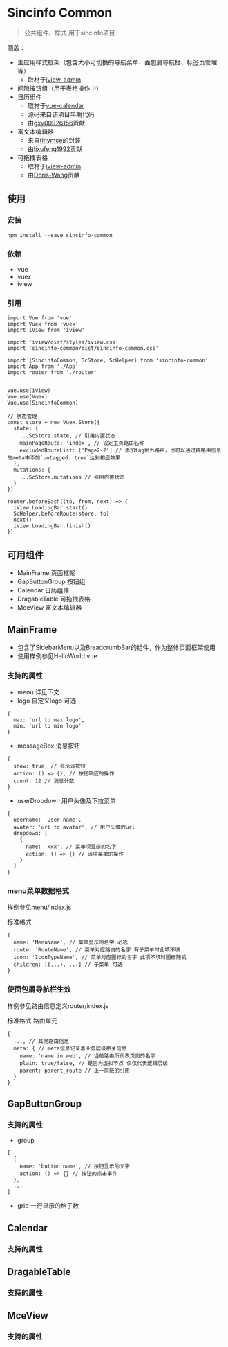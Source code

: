 # Sincinfo Common

> 公共组件、样式 用于sincinfo项目

涵盖：
- 主应用样式框架（包含大小可切换的导航菜单、面包屑导航栏、标签页管理等）
  - 取材于[iview-admin](https://github.com/iview/iview-admin)
- 间隙按钮组（用于表格操作中）
- 日历组件
  - 取材于[vue-calendar](https://github.com/jinzhe/vue-calendar)
  - 源码来自该项目早期代码
  - 由[gxy00926156](https://github.com/gxy00926156)贡献
- 富文本编辑器
  - 来自[tinymce](https://github.com/tinymce/tinymce)的封装
  - 由[lixufeng1992](https://github.com/lixufeng1992)贡献
- 可拖拽表格
  - 取材于[iview-admin](https://github.com/iview/iview-admin)
  - 由[Doris-Wang](https://github.com/Doris-Wang)贡献

## 使用
### 安装

```
npm install --save sincinfo-common
```

### 依赖
- vue
- vuex
- iview

### 引用

```
import Vue from 'vue'
import Vuex from 'vuex'
import iView from 'iview'

import 'iview/dist/styles/iview.css'
import 'sincinfo-common/dist/sincinfo-common.css'

import {SincinfoCommon, ScStore, ScHelper} from 'sincinfo-common'
import App from './App'
import router from './router'


Vue.use(iView)
Vue.use(Vuex)
Vue.use(SincinfoCommon)

// 状态管理
const store = new Vuex.Store({
  state: {
    ...ScStore.state, // 引用内置状态
    mainPageRoute: 'index', // 设定主页路由名称
    excludedRouteList: ['Page2-2'] // 添加tag例外路由，也可以通过再路由信息的meta中添加`untagged: true`达到相应效果
  },
  mutations: {
    ...ScStore.mutations // 引用内置状态
  }
})

router.beforeEach((to, from, next) => {
  iView.LoadingBar.start()
  ScHelper.beforeRoute(store, to)
  next()
  iView.LoadingBar.finish()
})
```

## 可用组件
- MainFrame 页面框架
- GapButtonGroup 按钮组
- Calendar 日历组件
- DragableTable 可拖拽表格
- MceView 富文本编辑器

## MainFrame
- 包含了SidebarMenu以及BreadcrumbBar的组件，作为整体页面框架使用
- 使用样例参见HelloWorld.vue

### 支持的属性
- menu 详见下文
- logo 自定义logo 可选
```
{
  max: 'url to max logo',
  min: 'url to min logo'
}
```
- messageBox 消息按钮
```
{
  show: true, // 显示该按钮
  action: () => {}, // 按钮响应的操作
  count: 12 // 消息计数
}
```
- userDropdown 用户头像及下拉菜单
```
{
  username: 'User name',
  avatar: 'url to avatar', // 用户头像的url
  dropdown: [
    {
      name: 'xxx', // 菜单项显示的名字
      action: () => {} // 该项菜单的操作
    }
  ]
}
```

### menu菜单数据格式
样例参见menu/index.js

标准格式
```
{
  name: 'MenuName', // 菜单显示的名字 必选
  route: 'RouteName', // 菜单对应路由的名字 有子菜单时此项不填
  icon: 'IconTypeName', // 菜单对应图标的名字 此项不填时图标随机
  children: [{...}, ...] // 子菜单 可选
}
```

### 使面包屑导航栏生效
样例参见路由信息定义router/index.js

标准格式 路由单元
```
{
  ..., // 其他路由信息
  meta: { // meta信息记录着业务层级相关信息
    name: 'name in web', // 当前路由所代表页面的名字
    plain: true/false, // 是否为虚拟节点 仅仅代表逻辑层级
    parent: parent_route // 上一层级的引用
  }
}
```

## GapButtonGroup
### 支持的属性
- group
```
[
  {
    name: 'button name', // 按钮显示的文字
    action: () => {} // 按钮的点击事件
  },
  ...
]
```
- grid 一行显示的格子数


## Calendar
### 支持的属性

## DragableTable
### 支持的属性

## MceView
### 支持的属性
